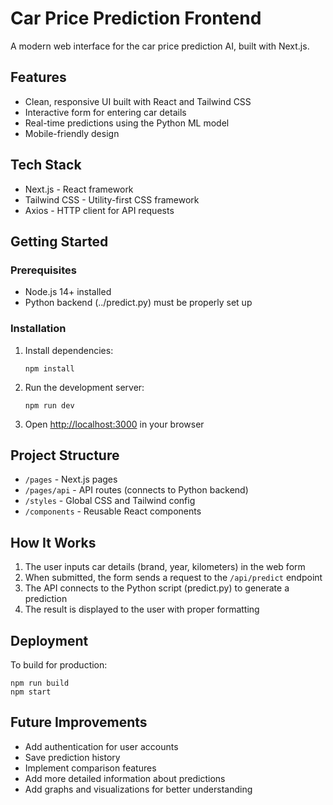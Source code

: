 # Car Price Prediction Frontend

A modern web interface for the car price prediction AI, built with Next.js.

## Features

- Clean, responsive UI built with React and Tailwind CSS
- Interactive form for entering car details
- Real-time predictions using the Python ML model
- Mobile-friendly design

## Tech Stack

- Next.js - React framework
- Tailwind CSS - Utility-first CSS framework
- Axios - HTTP client for API requests

## Getting Started

### Prerequisites

- Node.js 14+ installed
- Python backend (../predict.py) must be properly set up

### Installation

1. Install dependencies:
   ```
   npm install
   ```

2. Run the development server:
   ```
   npm run dev
   ```

3. Open [http://localhost:3000](http://localhost:3000) in your browser

## Project Structure

- `/pages` - Next.js pages
- `/pages/api` - API routes (connects to Python backend)
- `/styles` - Global CSS and Tailwind config
- `/components` - Reusable React components

## How It Works

1. The user inputs car details (brand, year, kilometers) in the web form
2. When submitted, the form sends a request to the `/api/predict` endpoint
3. The API connects to the Python script (predict.py) to generate a prediction
4. The result is displayed to the user with proper formatting

## Deployment

To build for production:

```
npm run build
npm start
```

## Future Improvements

- Add authentication for user accounts
- Save prediction history
- Implement comparison features
- Add more detailed information about predictions
- Add graphs and visualizations for better understanding 